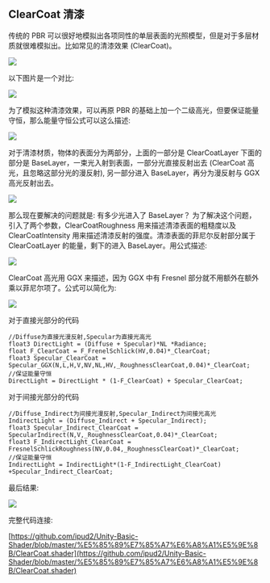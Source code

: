 

## **ClearCoat 清漆**

传统的 PBR 可以很好地模拟出各项同性的单层表面的光照模型，但是对于多层材质就很难模拟出。比如常见的清漆效果 (ClearCoat)。

![](<images/1683732887501.png>)

以下图片是一个对比:

![](<images/1683732887582.png>)

为了模拟这种清漆效果，可以再原 PBR 的基础上加一个二级高光，但要保证能量守恒，那么能量守恒公式可以这么描述:

![](<images/1683732887926.png>)

对于清漆材质，物体的表面分为两部分，上面的一部分是 ClearCoatLayer 下面的部分是 BaseLayer，一束光入射到表面，一部分光直接反射出去 (ClearCoat 高光，且忽略这部分光的漫反射), 另一部分进入 BaseLayer，再分为漫反射与 GGX 高光反射出去。

![](<images/1683732888003.png>)

那么现在要解决的问题就是: 有多少光进入了 BaseLayer？ 为了解决这个问题，引入了两个参数，ClearCoatRoughness 用来描述清漆表面的粗糙度以及 ClearCoatIntensity 用来描述清漆反射的强度。清漆表面的菲尼尔反射部分属于 ClearCoatLayer 的能量，剩下的进入 BaseLayer。用公式描述:

![](<images/1683732888106.png>)

ClearCoat 高光用 GGX 来描述，因为 GGX 中有 Fresnel 部分就不用额外在额外乘以菲尼尔项了。公式可以简化为:

![](<images/1683732888268.png>)

对于直接光部分的代码

```
//Diffuse为直接光漫反射,Specular为直接光高光
float3 DirectLight = (Diffuse + Specular)*NL *Radiance;
float F_ClearCoat = F_FrenelSchlick(HV,0.04)*_ClearCoat;
float3 Specular_ClearCoat = Specular_GGX(N,L,H,V,NV,NL,HV,_RoughnessClearCoat,0.04)*_ClearCoat;
//保证能量守恒
DirectLight = DirectLight * (1-F_ClearCoat) + Specular_ClearCoat;
```

对于间接光部分的代码

```
//Diffuse_Indirect为间接光漫反射,Specular_Indirect为间接光高光
IndirectLight = (Diffuse_Indirect + Specular_Indirect);
float3 Specular_Indirect_ClearCoat = SpecularIndirect(N,V,_RoughnessClearCoat,0.04)*_ClearCoat;
float3 F_IndirectLight_ClearCoat = FresnelSchlickRoughness(NV,0.04,_RoughnessClearCoat)*_ClearCoat;
//保证能量守恒
IndirectLight = IndirectLight*(1-F_IndirectLight_ClearCoat) +Specular_Indirect_ClearCoat;
```

最后结果:

![](<images/1683732888347.png>)

完整代码连接:

[https://github.com/ipud2/Unity-Basic-Shader/blob/master/%E5%85%89%E7%85%A7%E6%A8%A1%E5%9E%8B/ClearCoat.shader](https://github.com/ipud2/Unity-Basic-Shader/blob/master/%E5%85%89%E7%85%A7%E6%A8%A1%E5%9E%8B/ClearCoat.shader)
